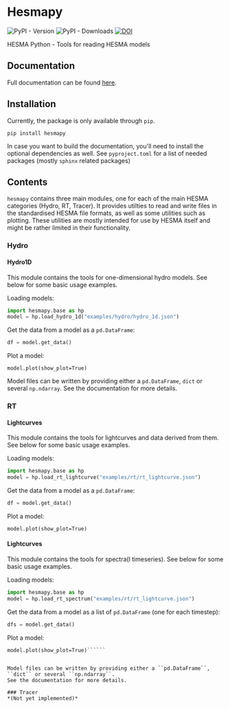 # Hesmapy

![PyPI - Version](https://img.shields.io/pypi/v/hesmapy)
![PyPI - Downloads](https://img.shields.io/pypi/dm/hesmapy)
[![DOI](https://zenodo.org/badge/DOI/10.5281/zenodo.10404977.svg)](https://doi.org/10.5281/zenodo.10404977)

HESMA Python - Tools for reading HESMA models

## Documentation
Full documentation can be found [here](https://alexhls.github.io/hesmapy/).

## Installation
Currently, the package is only available through ``pip``.
```
pip install hesmapy
```

In case you want to build the documentation, you'll need to install the optional dependencies as well.
See ``pyproject.toml`` for a list of needed packages (mostly ``sphinx`` related packages)

## Contents
``hesmapy`` contains three main modules, one for each of the main HESMA categories (Hydro, RT, Tracer).
It provides utilties to read and write files in the standardised HESMA file formats, as well as
some utilities such as plotting. These utilities are mostly intended for use by HESMA itself and 
might be rather limited in their functionality.

### Hydro

#### Hydro1D
This module contains the tools for one-dimensional hydro models. See below for some basic usage examples.  

Loading models:
```python
import hesmapy.base as hp
model = hp.load_hydro_1d("examples/hydro/hydro_1d.json")
```
Get the data from a model as a ``pd.DataFrame``:
```python
df = model.get_data()
```
Plot a model:
```
model.plot(show_plot=True)
```
Model files can be written by providing either a ``pd.DataFrame``, ``dict`` or several ``np.ndarray``.
See the documentation for more details.

### RT

#### Lightcurves
This module contains the tools for lightcurves and data derived from them. See below for some basic usage examples.

Loading models:
```python
import hesmapy.base as hp
model = hp.load_rt_lightcurve("examples/rt/rt_lightcurve.json")
```
Get the data from a model as a ``pd.DataFrame``:
```python
df = model.get_data()
```
Plot a model:
```
model.plot(show_plot=True)
```

#### Lightcurves
This module contains the tools for spectra(l timeseries). See below for some basic usage examples.

Loading models:
```python
import hesmapy.base as hp
model = hp.load_rt_spectrum("examples/rt/rt_lightcurve.json")
```
Get the data from a model as a list of ``pd.DataFrame`` (one for each timestep):
```python
dfs = model.get_data()
```
Plot a model:
```
model.plot(show_plot=True)``````


Model files can be written by providing either a ``pd.DataFrame``, ``dict`` or several ``np.ndarray``.
See the documentation for more details.

### Tracer
*(Not yet implemented)*


